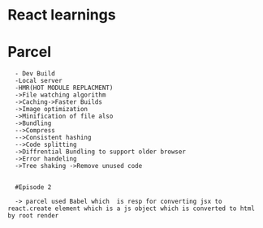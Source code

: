 # React learnings

   # Parcel 
      - Dev Build
      -Local server
      -HMR(HOT MODULE REPLACMENT)
      ->File watching algorithm
      ->Caching->Faster Builds
      ->Image optimization
      ->Minification of file also
      ->Bundling
      -->Compress
      -->Consistent hashing
      -->Code splitting
      ->Diffrential Bundling to support older browser
      ->Error handeling
      ->Tree shaking ->Remove unused code


      #Episode 2

      -> parcel used Babel which  is resp for converting jsx to react.create element which is a js object which is converted to html by root render
      

